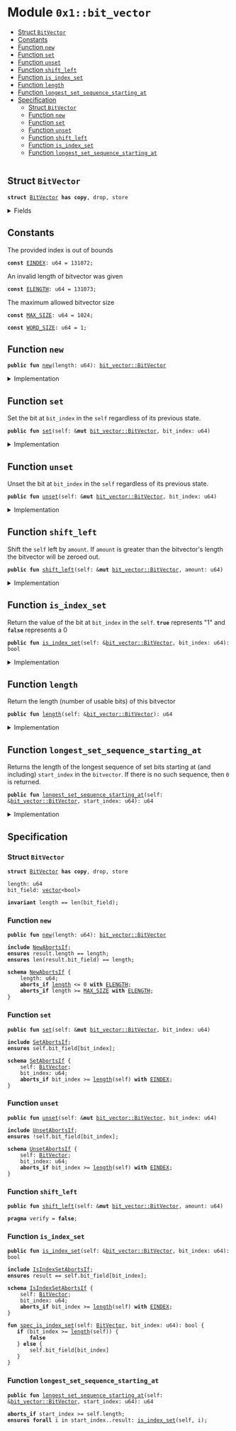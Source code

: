 
<a id="0x1_bit_vector"></a>

# Module `0x1::bit_vector`



-  [Struct `BitVector`](#0x1_bit_vector_BitVector)
-  [Constants](#@Constants_0)
-  [Function `new`](#0x1_bit_vector_new)
-  [Function `set`](#0x1_bit_vector_set)
-  [Function `unset`](#0x1_bit_vector_unset)
-  [Function `shift_left`](#0x1_bit_vector_shift_left)
-  [Function `is_index_set`](#0x1_bit_vector_is_index_set)
-  [Function `length`](#0x1_bit_vector_length)
-  [Function `longest_set_sequence_starting_at`](#0x1_bit_vector_longest_set_sequence_starting_at)
-  [Specification](#@Specification_1)
    -  [Struct `BitVector`](#@Specification_1_BitVector)
    -  [Function `new`](#@Specification_1_new)
    -  [Function `set`](#@Specification_1_set)
    -  [Function `unset`](#@Specification_1_unset)
    -  [Function `shift_left`](#@Specification_1_shift_left)
    -  [Function `is_index_set`](#@Specification_1_is_index_set)
    -  [Function `longest_set_sequence_starting_at`](#@Specification_1_longest_set_sequence_starting_at)


<pre><code></code></pre>



<a id="0x1_bit_vector_BitVector"></a>

## Struct `BitVector`



<pre><code><b>struct</b> <a href="bit_vector.md#0x1_bit_vector_BitVector">BitVector</a> <b>has</b> <b>copy</b>, drop, store
</code></pre>



<details>
<summary>Fields</summary>


<dl>
<dt>
<code>length: u64</code>
</dt>
<dd>

</dd>
<dt>
<code>bit_field: <a href="vector.md#0x1_vector">vector</a>&lt;bool&gt;</code>
</dt>
<dd>

</dd>
</dl>


</details>

<a id="@Constants_0"></a>

## Constants


<a id="0x1_bit_vector_EINDEX"></a>

The provided index is out of bounds


<pre><code><b>const</b> <a href="bit_vector.md#0x1_bit_vector_EINDEX">EINDEX</a>: u64 = 131072;
</code></pre>



<a id="0x1_bit_vector_ELENGTH"></a>

An invalid length of bitvector was given


<pre><code><b>const</b> <a href="bit_vector.md#0x1_bit_vector_ELENGTH">ELENGTH</a>: u64 = 131073;
</code></pre>



<a id="0x1_bit_vector_MAX_SIZE"></a>

The maximum allowed bitvector size


<pre><code><b>const</b> <a href="bit_vector.md#0x1_bit_vector_MAX_SIZE">MAX_SIZE</a>: u64 = 1024;
</code></pre>



<a id="0x1_bit_vector_WORD_SIZE"></a>



<pre><code><b>const</b> <a href="bit_vector.md#0x1_bit_vector_WORD_SIZE">WORD_SIZE</a>: u64 = 1;
</code></pre>



<a id="0x1_bit_vector_new"></a>

## Function `new`



<pre><code><b>public</b> <b>fun</b> <a href="bit_vector.md#0x1_bit_vector_new">new</a>(length: u64): <a href="bit_vector.md#0x1_bit_vector_BitVector">bit_vector::BitVector</a>
</code></pre>



<details>
<summary>Implementation</summary>


<pre><code><b>public</b> <b>fun</b> <a href="bit_vector.md#0x1_bit_vector_new">new</a>(length: u64): <a href="bit_vector.md#0x1_bit_vector_BitVector">BitVector</a> {
    <b>assert</b>!(length &gt; 0, <a href="bit_vector.md#0x1_bit_vector_ELENGTH">ELENGTH</a>);
    <b>assert</b>!(<a href="bit_vector.md#0x1_bit_vector_length">length</a> &lt; <a href="bit_vector.md#0x1_bit_vector_MAX_SIZE">MAX_SIZE</a>, <a href="bit_vector.md#0x1_bit_vector_ELENGTH">ELENGTH</a>);
    <b>let</b> counter = 0;
    <b>let</b> bit_field = <a href="vector.md#0x1_vector_empty">vector::empty</a>();
    <b>while</b> ({<b>spec</b> {
        <b>invariant</b> counter &lt;= length;
        <b>invariant</b> len(bit_field) == counter;
    };
        (counter &lt; length)}) {
        <a href="vector.md#0x1_vector_push_back">vector::push_back</a>(&<b>mut</b> bit_field, <b>false</b>);
        counter = counter + 1;
    };
    <b>spec</b> {
        <b>assert</b> counter == length;
        <b>assert</b> len(bit_field) == length;
    };

    <a href="bit_vector.md#0x1_bit_vector_BitVector">BitVector</a> {
        length,
        bit_field,
    }
}
</code></pre>



</details>

<a id="0x1_bit_vector_set"></a>

## Function `set`

Set the bit at <code>bit_index</code> in the <code>self</code> regardless of its previous state.


<pre><code><b>public</b> <b>fun</b> <a href="bit_vector.md#0x1_bit_vector_set">set</a>(self: &<b>mut</b> <a href="bit_vector.md#0x1_bit_vector_BitVector">bit_vector::BitVector</a>, bit_index: u64)
</code></pre>



<details>
<summary>Implementation</summary>


<pre><code><b>public</b> <b>fun</b> <a href="bit_vector.md#0x1_bit_vector_set">set</a>(self: &<b>mut</b> <a href="bit_vector.md#0x1_bit_vector_BitVector">BitVector</a>, bit_index: u64) {
    <b>assert</b>!(bit_index &lt; <a href="vector.md#0x1_vector_length">vector::length</a>(&self.bit_field), <a href="bit_vector.md#0x1_bit_vector_EINDEX">EINDEX</a>);
    <b>let</b> x = <a href="vector.md#0x1_vector_borrow_mut">vector::borrow_mut</a>(&<b>mut</b> self.bit_field, bit_index);
    *x = <b>true</b>;
}
</code></pre>



</details>

<a id="0x1_bit_vector_unset"></a>

## Function `unset`

Unset the bit at <code>bit_index</code> in the <code>self</code> regardless of its previous state.


<pre><code><b>public</b> <b>fun</b> <a href="bit_vector.md#0x1_bit_vector_unset">unset</a>(self: &<b>mut</b> <a href="bit_vector.md#0x1_bit_vector_BitVector">bit_vector::BitVector</a>, bit_index: u64)
</code></pre>



<details>
<summary>Implementation</summary>


<pre><code><b>public</b> <b>fun</b> <a href="bit_vector.md#0x1_bit_vector_unset">unset</a>(self: &<b>mut</b> <a href="bit_vector.md#0x1_bit_vector_BitVector">BitVector</a>, bit_index: u64) {
    <b>assert</b>!(bit_index &lt; <a href="vector.md#0x1_vector_length">vector::length</a>(&self.bit_field), <a href="bit_vector.md#0x1_bit_vector_EINDEX">EINDEX</a>);
    <b>let</b> x = <a href="vector.md#0x1_vector_borrow_mut">vector::borrow_mut</a>(&<b>mut</b> self.bit_field, bit_index);
    *x = <b>false</b>;
}
</code></pre>



</details>

<a id="0x1_bit_vector_shift_left"></a>

## Function `shift_left`

Shift the <code>self</code> left by <code>amount</code>. If <code>amount</code> is greater than the
bitvector's length the bitvector will be zeroed out.


<pre><code><b>public</b> <b>fun</b> <a href="bit_vector.md#0x1_bit_vector_shift_left">shift_left</a>(self: &<b>mut</b> <a href="bit_vector.md#0x1_bit_vector_BitVector">bit_vector::BitVector</a>, amount: u64)
</code></pre>



<details>
<summary>Implementation</summary>


<pre><code><b>public</b> <b>fun</b> <a href="bit_vector.md#0x1_bit_vector_shift_left">shift_left</a>(self: &<b>mut</b> <a href="bit_vector.md#0x1_bit_vector_BitVector">BitVector</a>, amount: u64) {
    <b>if</b> (amount &gt;= self.length) {
        <a href="vector.md#0x1_vector_for_each_mut">vector::for_each_mut</a>(&<b>mut</b> self.bit_field, |elem| {
            *elem = <b>false</b>;
        });
    } <b>else</b> {
        <b>let</b> i = amount;

        <b>while</b> (i &lt; self.length) {
            <b>if</b> (<a href="bit_vector.md#0x1_bit_vector_is_index_set">is_index_set</a>(self, i)) <a href="bit_vector.md#0x1_bit_vector_set">set</a>(self, i - amount)
            <b>else</b> <a href="bit_vector.md#0x1_bit_vector_unset">unset</a>(self, i - amount);
            i = i + 1;
        };

        i = self.length - amount;

        <b>while</b> (i &lt; self.length) {
            <a href="bit_vector.md#0x1_bit_vector_unset">unset</a>(self, i);
            i = i + 1;
        };
    }
}
</code></pre>



</details>

<a id="0x1_bit_vector_is_index_set"></a>

## Function `is_index_set`

Return the value of the bit at <code>bit_index</code> in the <code>self</code>. <code><b>true</b></code>
represents "1" and <code><b>false</b></code> represents a 0


<pre><code><b>public</b> <b>fun</b> <a href="bit_vector.md#0x1_bit_vector_is_index_set">is_index_set</a>(self: &<a href="bit_vector.md#0x1_bit_vector_BitVector">bit_vector::BitVector</a>, bit_index: u64): bool
</code></pre>



<details>
<summary>Implementation</summary>


<pre><code><b>public</b> <b>fun</b> <a href="bit_vector.md#0x1_bit_vector_is_index_set">is_index_set</a>(self: &<a href="bit_vector.md#0x1_bit_vector_BitVector">BitVector</a>, bit_index: u64): bool {
    <b>assert</b>!(bit_index &lt; <a href="vector.md#0x1_vector_length">vector::length</a>(&self.bit_field), <a href="bit_vector.md#0x1_bit_vector_EINDEX">EINDEX</a>);
    *<a href="vector.md#0x1_vector_borrow">vector::borrow</a>(&self.bit_field, bit_index)
}
</code></pre>



</details>

<a id="0x1_bit_vector_length"></a>

## Function `length`

Return the length (number of usable bits) of this bitvector


<pre><code><b>public</b> <b>fun</b> <a href="bit_vector.md#0x1_bit_vector_length">length</a>(self: &<a href="bit_vector.md#0x1_bit_vector_BitVector">bit_vector::BitVector</a>): u64
</code></pre>



<details>
<summary>Implementation</summary>


<pre><code><b>public</b> <b>fun</b> <a href="bit_vector.md#0x1_bit_vector_length">length</a>(self: &<a href="bit_vector.md#0x1_bit_vector_BitVector">BitVector</a>): u64 {
    <a href="vector.md#0x1_vector_length">vector::length</a>(&self.bit_field)
}
</code></pre>



</details>

<a id="0x1_bit_vector_longest_set_sequence_starting_at"></a>

## Function `longest_set_sequence_starting_at`

Returns the length of the longest sequence of set bits starting at (and
including) <code>start_index</code> in the <code>bitvector</code>. If there is no such
sequence, then <code>0</code> is returned.


<pre><code><b>public</b> <b>fun</b> <a href="bit_vector.md#0x1_bit_vector_longest_set_sequence_starting_at">longest_set_sequence_starting_at</a>(self: &<a href="bit_vector.md#0x1_bit_vector_BitVector">bit_vector::BitVector</a>, start_index: u64): u64
</code></pre>



<details>
<summary>Implementation</summary>


<pre><code><b>public</b> <b>fun</b> <a href="bit_vector.md#0x1_bit_vector_longest_set_sequence_starting_at">longest_set_sequence_starting_at</a>(self: &<a href="bit_vector.md#0x1_bit_vector_BitVector">BitVector</a>, start_index: u64): u64 {
    <b>assert</b>!(start_index &lt; self.length, <a href="bit_vector.md#0x1_bit_vector_EINDEX">EINDEX</a>);
    <b>let</b> index = start_index;

    // Find the greatest index in the <a href="vector.md#0x1_vector">vector</a> such that all indices less than it are set.
    <b>while</b> ({
        <b>spec</b> {
            <b>invariant</b> index &gt;= start_index;
            <b>invariant</b> index == start_index || <a href="bit_vector.md#0x1_bit_vector_is_index_set">is_index_set</a>(self, index - 1);
            <b>invariant</b> index == start_index || index - 1 &lt; <a href="vector.md#0x1_vector_length">vector::length</a>(self.bit_field);
            <b>invariant</b> <b>forall</b> j in start_index..index: <a href="bit_vector.md#0x1_bit_vector_is_index_set">is_index_set</a>(self, j);
            <b>invariant</b> <b>forall</b> j in start_index..index: j &lt; <a href="vector.md#0x1_vector_length">vector::length</a>(self.bit_field);
        };
        index &lt; self.length
    }) {
        <b>if</b> (!<a href="bit_vector.md#0x1_bit_vector_is_index_set">is_index_set</a>(self, index)) <b>break</b>;
        index = index + 1;
    };

    index - start_index
}
</code></pre>



</details>

<a id="@Specification_1"></a>

## Specification


<a id="@Specification_1_BitVector"></a>

### Struct `BitVector`


<pre><code><b>struct</b> <a href="bit_vector.md#0x1_bit_vector_BitVector">BitVector</a> <b>has</b> <b>copy</b>, drop, store
</code></pre>



<dl>
<dt>
<code>length: u64</code>
</dt>
<dd>

</dd>
<dt>
<code>bit_field: <a href="vector.md#0x1_vector">vector</a>&lt;bool&gt;</code>
</dt>
<dd>

</dd>
</dl>



<pre><code><b>invariant</b> length == len(bit_field);
</code></pre>



<a id="@Specification_1_new"></a>

### Function `new`


<pre><code><b>public</b> <b>fun</b> <a href="bit_vector.md#0x1_bit_vector_new">new</a>(length: u64): <a href="bit_vector.md#0x1_bit_vector_BitVector">bit_vector::BitVector</a>
</code></pre>




<pre><code><b>include</b> <a href="bit_vector.md#0x1_bit_vector_NewAbortsIf">NewAbortsIf</a>;
<b>ensures</b> result.length == length;
<b>ensures</b> len(result.bit_field) == length;
</code></pre>




<a id="0x1_bit_vector_NewAbortsIf"></a>


<pre><code><b>schema</b> <a href="bit_vector.md#0x1_bit_vector_NewAbortsIf">NewAbortsIf</a> {
    length: u64;
    <b>aborts_if</b> <a href="bit_vector.md#0x1_bit_vector_length">length</a> &lt;= 0 <b>with</b> <a href="bit_vector.md#0x1_bit_vector_ELENGTH">ELENGTH</a>;
    <b>aborts_if</b> length &gt;= <a href="bit_vector.md#0x1_bit_vector_MAX_SIZE">MAX_SIZE</a> <b>with</b> <a href="bit_vector.md#0x1_bit_vector_ELENGTH">ELENGTH</a>;
}
</code></pre>



<a id="@Specification_1_set"></a>

### Function `set`


<pre><code><b>public</b> <b>fun</b> <a href="bit_vector.md#0x1_bit_vector_set">set</a>(self: &<b>mut</b> <a href="bit_vector.md#0x1_bit_vector_BitVector">bit_vector::BitVector</a>, bit_index: u64)
</code></pre>




<pre><code><b>include</b> <a href="bit_vector.md#0x1_bit_vector_SetAbortsIf">SetAbortsIf</a>;
<b>ensures</b> self.bit_field[bit_index];
</code></pre>




<a id="0x1_bit_vector_SetAbortsIf"></a>


<pre><code><b>schema</b> <a href="bit_vector.md#0x1_bit_vector_SetAbortsIf">SetAbortsIf</a> {
    self: <a href="bit_vector.md#0x1_bit_vector_BitVector">BitVector</a>;
    bit_index: u64;
    <b>aborts_if</b> bit_index &gt;= <a href="bit_vector.md#0x1_bit_vector_length">length</a>(self) <b>with</b> <a href="bit_vector.md#0x1_bit_vector_EINDEX">EINDEX</a>;
}
</code></pre>



<a id="@Specification_1_unset"></a>

### Function `unset`


<pre><code><b>public</b> <b>fun</b> <a href="bit_vector.md#0x1_bit_vector_unset">unset</a>(self: &<b>mut</b> <a href="bit_vector.md#0x1_bit_vector_BitVector">bit_vector::BitVector</a>, bit_index: u64)
</code></pre>




<pre><code><b>include</b> <a href="bit_vector.md#0x1_bit_vector_UnsetAbortsIf">UnsetAbortsIf</a>;
<b>ensures</b> !self.bit_field[bit_index];
</code></pre>




<a id="0x1_bit_vector_UnsetAbortsIf"></a>


<pre><code><b>schema</b> <a href="bit_vector.md#0x1_bit_vector_UnsetAbortsIf">UnsetAbortsIf</a> {
    self: <a href="bit_vector.md#0x1_bit_vector_BitVector">BitVector</a>;
    bit_index: u64;
    <b>aborts_if</b> bit_index &gt;= <a href="bit_vector.md#0x1_bit_vector_length">length</a>(self) <b>with</b> <a href="bit_vector.md#0x1_bit_vector_EINDEX">EINDEX</a>;
}
</code></pre>



<a id="@Specification_1_shift_left"></a>

### Function `shift_left`


<pre><code><b>public</b> <b>fun</b> <a href="bit_vector.md#0x1_bit_vector_shift_left">shift_left</a>(self: &<b>mut</b> <a href="bit_vector.md#0x1_bit_vector_BitVector">bit_vector::BitVector</a>, amount: u64)
</code></pre>




<pre><code><b>pragma</b> verify = <b>false</b>;
</code></pre>



<a id="@Specification_1_is_index_set"></a>

### Function `is_index_set`


<pre><code><b>public</b> <b>fun</b> <a href="bit_vector.md#0x1_bit_vector_is_index_set">is_index_set</a>(self: &<a href="bit_vector.md#0x1_bit_vector_BitVector">bit_vector::BitVector</a>, bit_index: u64): bool
</code></pre>




<pre><code><b>include</b> <a href="bit_vector.md#0x1_bit_vector_IsIndexSetAbortsIf">IsIndexSetAbortsIf</a>;
<b>ensures</b> result == self.bit_field[bit_index];
</code></pre>




<a id="0x1_bit_vector_IsIndexSetAbortsIf"></a>


<pre><code><b>schema</b> <a href="bit_vector.md#0x1_bit_vector_IsIndexSetAbortsIf">IsIndexSetAbortsIf</a> {
    self: <a href="bit_vector.md#0x1_bit_vector_BitVector">BitVector</a>;
    bit_index: u64;
    <b>aborts_if</b> bit_index &gt;= <a href="bit_vector.md#0x1_bit_vector_length">length</a>(self) <b>with</b> <a href="bit_vector.md#0x1_bit_vector_EINDEX">EINDEX</a>;
}
</code></pre>




<a id="0x1_bit_vector_spec_is_index_set"></a>


<pre><code><b>fun</b> <a href="bit_vector.md#0x1_bit_vector_spec_is_index_set">spec_is_index_set</a>(self: <a href="bit_vector.md#0x1_bit_vector_BitVector">BitVector</a>, bit_index: u64): bool {
   <b>if</b> (bit_index &gt;= <a href="bit_vector.md#0x1_bit_vector_length">length</a>(self)) {
       <b>false</b>
   } <b>else</b> {
       self.bit_field[bit_index]
   }
}
</code></pre>



<a id="@Specification_1_longest_set_sequence_starting_at"></a>

### Function `longest_set_sequence_starting_at`


<pre><code><b>public</b> <b>fun</b> <a href="bit_vector.md#0x1_bit_vector_longest_set_sequence_starting_at">longest_set_sequence_starting_at</a>(self: &<a href="bit_vector.md#0x1_bit_vector_BitVector">bit_vector::BitVector</a>, start_index: u64): u64
</code></pre>




<pre><code><b>aborts_if</b> start_index &gt;= self.length;
<b>ensures</b> <b>forall</b> i in start_index..result: <a href="bit_vector.md#0x1_bit_vector_is_index_set">is_index_set</a>(self, i);
</code></pre>


[move-book]: https://nabob.dev/move/book/SUMMARY
